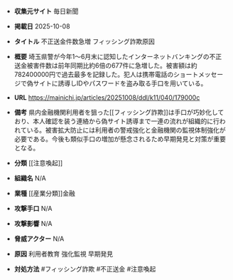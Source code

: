 - **収集元サイト**
毎日新聞

- **掲載日**
2025-10-08

- **タイトル**
不正送金件数急増 フィッシング詐欺原因

- **概要**
埼玉県警が今年1～6月末に認知したインターネットバンキングの不正送金被害件数は前年同期比約6倍の677件に急増した。被害額は約782400000円で過去最多を記録した。犯人は携帯電話のショートメッセージで偽サイトに誘導しIDやパスワードを盗み取る手口を用いている。

- **URL**
https://mainichi.jp/articles/20251008/ddl/k11/040/179000c

- **備考**
県内金融機関利用者を狙った[[フィッシング詐欺]]は手口が巧妙化しており、本人確認を装う連絡から偽サイト誘導まで一連の流れが組織的に行われている。被害拡大防止には利用者の警戒強化と金融機関の監視体制強化が必要である。今後も類似手口の増加が懸念されるため早期発見と対策が重要となる。

- **分類**
[[注意喚起]]

- **組織名**
N/A

- **業種**
[[産業分類]]金融

- **攻撃手口**
N/A

- **攻撃影響**
N/A

- **脅威アクター**
N/A

- **原因**
利用者教育 強化監視 早期発見

- **対処方法**
#フィッシング詐欺 #不正送金 #注意喚起
